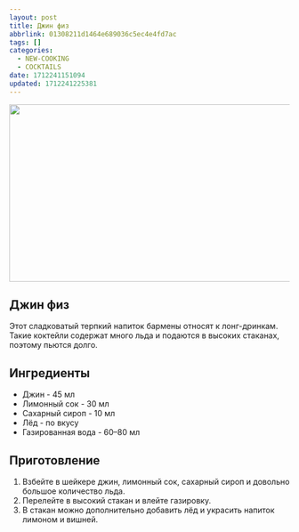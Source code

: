 ```yaml
---
layout: post
title: Джин физ
abbrlink: 01308211d1464e689036c5ec4e4fd7ac
tags: []
categories:
  - NEW-COOKING
  - COCKTAILS
date: 1712241151094
updated: 1712241225381
---
```


<img width="638" height="319" src=":/913b27bdab4643d3927097fe083e7aca"/>

## Джин физ

Этот сладковатый терпкий напиток бармены относят к лонг-дринкам. Такие коктейли содержат много льда и подаются в высоких стаканах, поэтому пьются долго.

## Ингредиенты

- Джин  - 45 мл
- Лимонный сок  - 30 мл
- Сахарный сироп - 10 мл
- Лёд - по вкусу
- Газированная вода - 60–80 мл

## Приготовление

1. Взбейте в шейкере джин, лимонный сок, сахарный сироп и довольно большое количество льда.
2. Перелейте в высокий стакан и влейте газировку.
3. В стакан можно дополнительно добавить лёд и украсить напиток лимоном и вишней.
